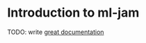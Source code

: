 # Introduction to ml-jam

TODO: write [great documentation](http://jacobian.org/writing/great-documentation/what-to-write/)
